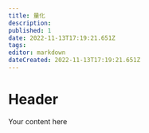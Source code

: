```yaml
---
title: 量化
description: 
published: 1
date: 2022-11-13T17:19:21.651Z
tags: 
editor: markdown
dateCreated: 2022-11-13T17:19:21.651Z
---
```


# Header
Your content here